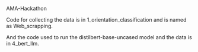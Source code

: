 AMA-Hackathon

Code for collecting the data is in 1_orientation_classification and is named as Web_scrapping.

And the code used to run the distilbert-base-uncased model and the data is in 4_bert_llm.
